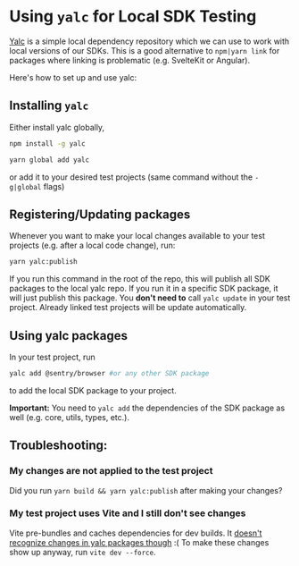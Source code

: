 # Using `yalc` for Local SDK Testing

[Yalc](https://github.com/wclr/yalc) is a simple local dependency repository which we can use to work with local versions of our SDKs.
This is a good alternative to `npm|yarn link` for packages where linking is problematic (e.g. SvelteKit or Angular).

Here's how to set up and use yalc:

## Installing `yalc`

Either install yalc globally,

```sh
npm install -g yalc

yarn global add yalc
```

or add it to your desired test projects (same command without the `-g|global` flags)

## Registering/Updating packages

Whenever you want to make your local changes available to your test projects (e.g. after a local code change), run:

```sh
yarn yalc:publish
```

If you run this command in the root of the repo, this will publish all SDK packages to the local yalc repo. If you run it in a specific SDK package, it will just publish this package. You **don't need to** call `yalc update` in your test project. Already linked test projects will be update automatically.

## Using yalc packages

In your test project, run

```sh
yalc add @sentry/browser #or any other SDK package
```

to add the local SDK package to your project.

**Important:** You need to `yalc add` the dependencies of the SDK package as well (e.g. core, utils, types, etc.).

## Troubleshooting:

### My changes are not applied to the test project

Did you run `yarn build && yarn yalc:publish` after making your changes?

### My test project uses Vite and I still don't see changes

Vite pre-bundles and caches dependencies for dev builds. It [doesn't recognize changes in yalc packages though](https://github.com/wclr/yalc/issues/189) :( To make these changes show up anyway, run `vite dev --force`.

